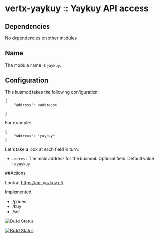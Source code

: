 # vertx-yaykuy :: Yaykuy API access

## Dependencies

No dependencies on other modules

## Name

The module name is `yaykuy`.

## Configuration

This busmod takes the following configuration:

    {
        "address": <address>
        
    }
    
For example:

    {
        "address": "yaykuy"
    }        
    
Let's take a look at each field in turn:

* `address` The main address for the busmod. Optional field. Default value is `yaykuy`

##Actions

Look at https://api.yaykuy.cl/

Implemented:
 
 * /prices
 * /buy
 * /sell
 
[![Build Status](https://travis-ci.org/yaykuy/vertx-yaykuy.svg?branch=master)](https://travis-ci.org/yaykuy/vertx-yaykuy)

[![Build Status](https://api.shippable.com/projects/53717c44aa8a481901d7f6df/badge/master)](https://www.shippable.com/projects/53717c44aa8a481901d7f6df)